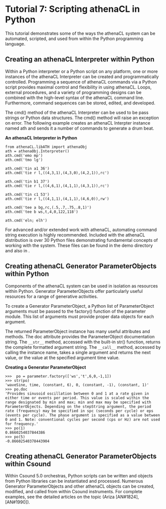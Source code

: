 # Tutorial 7: Scripting athenaCL in Python

This tutorial demonstrates some of the ways the athenaCL system can be
automated, scripted, and used from within the Python programming language.



## Creating an athenaCL Interpreter within Python

Within a Python interpreter or a Python script on any platform, one or more
instances of the athenaCL Interpreter can be created and programmatically
controlled. Programming a sequence of athenaCL commands via a Python script
provides maximal control and flexibility in using athenaCL. Loops, external
procedures, and a variety of programming designs can be combined with the
high-level syntax of the athenaCL command line. Furthermore, command sequences
can be stored, edited, and developed.
      
The cmd() method of the athenaCL Interpreter can be used to be pass strings or
Python data structures. The cmd() method will raise an exception on error. The
following example creates an athenaCL Interpter instance named ath and sends it
a number of commands to generate a drum beat.
      

**An athenaCL Interpreter in Python**

```
from athenaCL.libATH import athenaObj
ath = athenaObj.Interpreter()
ath.cmd('emo mp')
ath.cmd('tmo lg')

ath.cmd('tin a1 36')
ath.cmd('tie r l,((4,3,1),(4,3,0),(4,2,1)),rc')

ath.cmd('tin b1 37')
ath.cmd('tie r l,((4,6,1),(4,1,1),(4,3,1)),rc')

ath.cmd('tin c1 53')
ath.cmd('tie r l,((4,1,1),(4,1,1),(4,6,0)),rw')

ath.cmd('tee a bg,rc,(.5,.7,.75,.8,1)')
ath.cmd('tee b ws,t,4,0,122,118')

ath.cmd('eln; elh')
```

For advanced and/or extended work with athenaCL, automating command string
execution is highly recommended. Included with the athenaCL distribution is over
30 Python files demonstrating fundamental concepts of working with the
system. These files can be found in the demo directory and also in .
      



## Creating athenaCL Generator ParameterObjects within Python

Components of the athenaCL system can be used in isolation as resources within
Python. Generator ParameterObjects offer particularly useful resources for a
range of generative activities.
      
To create a Generator ParameterObject, a Python list of ParameterObject
arguments must be passed to the factory() function of the parameter module. This
list of arguments must provide proper data objects for each argument.
      
The returned ParameterObject instance has many useful attributes and
methods. The doc attribute provides the ParameterObject documentation
string. The `__str__` method, accessed with the built-in str() function, returns
the complete formatted argument string. The `__call__` method, accessed by
calling the instance name, takes a single argument and returns the next value,
or the value at the specified argument time value.
      

**Creating a Generator ParameterObject**

```>>> from athenaCL.libATH.libPmtr import parameter
>>>  po = parameter.factory(['ws','t',6,0,-1,1])
>>> str(po)
'waveSine, time, (constant, 6), 0, (constant, -1), (constant, 1)'
>>> po.doc
'Provides sinusoid oscillation between 0 and 1 at a rate given in either time or events per period. This value is scaled within the range designated by min and max; min and max may be specified with ParameterObjects. Depending on the stepString argument, the period rate (frequency) may be specified in spc (seconds per cycle) or eps (events per cycle). The phase argument is specified as a value between 0 and 1. Note: conventional cycles per second (cps or Hz) are not used for frequency.' 
>>> po(1)
0.8660254037844386
>>> po(5)
-0.86602540378443904
```




## Creating athenaCL Generator ParameterObjects within Csound

Within Csound 5.0 orchestras, Python scripts can be written and objects from
Python libraries can be instantiated and processed. Numerous Generator
ParameterObjects and other athenaCL objects can be created, modified, and called
from within Csound instruments. For complete examples, see the detailed articles
on the topic (Ariza [AN#1824], [AN#1990]).
      
